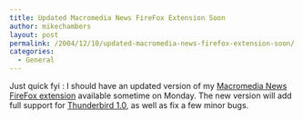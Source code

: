 ```yaml
---
title: Updated Macromedia News FireFox Extension Soon
author: mikechambers
layout: post
permalink: /2004/12/10/updated-macromedia-news-firefox-extension-soon/
categories:
  - General
---
```



Just quick fyi : I should have an updated version of my [Macromedia News FireFox extension][1] available sometime on Monday. The new version will add full support for [Thunderbird 1.0][2], as well as fix a few minor bugs.

 [1]: /macromedianews/
 [2]: http://www.mozilla.org/products/thunderbird/